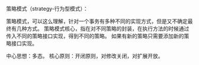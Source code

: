 策略模式（strategy-行为型模式）：
                     
策略模式，可以这么理解，针对一个事务有多种不同的实现方式，但是又不确定最终有几种方式。
策略模式核心，指在对不同策略的封装，在执行方法的时候通过传入不同的策略接口实现，得到不同的策略。
如果有新的策略只需要添加新的策略接口实现。

中心思想：多态。
核心原则：开闭原则，对修改关闭，对扩展开放。